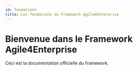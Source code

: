 ```yaml
---
id: fondations
title: Les fondations du Framework Agile4Enterprise
---
```


# Bienvenue dans le Framework Agile4Enterprise

Ceci est la documentation officielle du framework.

